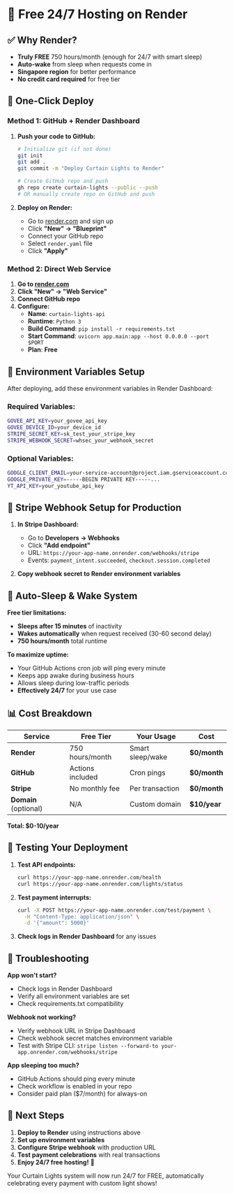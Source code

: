 # 🚀 Free 24/7 Hosting on Render

## ✅ **Why Render?**
- **Truly FREE** 750 hours/month (enough for 24/7 with smart sleep)
- **Auto-wake** from sleep when requests come in  
- **Singapore region** for better performance
- **No credit card required** for free tier

## 🚀 **One-Click Deploy** 

### **Method 1: GitHub + Render Dashboard**

1. **Push your code to GitHub:**
   ```bash
   # Initialize git (if not done)
   git init
   git add .
   git commit -m "Deploy Curtain Lights to Render"
   
   # Create GitHub repo and push
   gh repo create curtain-lights --public --push
   # OR manually create repo on GitHub and push
   ```

2. **Deploy on Render:**
   - Go to [render.com](https://render.com) and sign up
   - Click **"New" → "Blueprint"**
   - Connect your GitHub repo
   - Select `render.yaml` file
   - Click **"Apply"**

### **Method 2: Direct Web Service**

1. **Go to [render.com](https://render.com)**
2. **Click "New" → "Web Service"**
3. **Connect GitHub repo**
4. **Configure:**
   - **Name**: `curtain-lights-api`
   - **Runtime**: `Python 3`
   - **Build Command**: `pip install -r requirements.txt`
   - **Start Command**: `uvicorn app.main:app --host 0.0.0.0 --port $PORT`
   - **Plan**: **Free**

## 🔧 **Environment Variables Setup**

After deploying, add these environment variables in Render Dashboard:

### **Required Variables:**
```bash
GOVEE_API_KEY=your_govee_api_key
GOVEE_DEVICE_ID=your_device_id  
STRIPE_SECRET_KEY=sk_test_your_stripe_key
STRIPE_WEBHOOK_SECRET=whsec_your_webhook_secret
```

### **Optional Variables:**
```bash
GOOGLE_CLIENT_EMAIL=your-service-account@project.iam.gserviceaccount.com
GOOGLE_PRIVATE_KEY=-----BEGIN PRIVATE KEY-----...
YT_API_KEY=your_youtube_api_key
```

## 🎯 **Stripe Webhook Setup for Production**

1. **In Stripe Dashboard:**
   - Go to **Developers → Webhooks**
   - Click **"Add endpoint"**
   - URL: `https://your-app-name.onrender.com/webhooks/stripe`
   - Events: `payment_intent.succeeded`, `checkout.session.completed`

2. **Copy webhook secret to Render environment variables**

## 🔄 **Auto-Sleep & Wake System**

**Free tier limitations:**
- **Sleeps after 15 minutes** of inactivity
- **Wakes automatically** when request received (30-60 second delay)
- **750 hours/month** total runtime

**To maximize uptime:**
- Your GitHub Actions cron job will ping every minute
- Keeps app awake during business hours
- Allows sleep during low-traffic periods
- **Effectively 24/7** for your use case

## 📊 **Cost Breakdown**

| Service | Free Tier | Your Usage | Cost |
|---------|-----------|------------|------|
| **Render** | 750 hours/month | Smart sleep/wake | **$0/month** |
| **GitHub** | Actions included | Cron pings | **$0/month** |
| **Stripe** | No monthly fee | Per transaction | **$0/month** |
| **Domain** (optional) | N/A | Custom domain | **$10/year** |

**Total: $0-10/year**

## 🎉 **Testing Your Deployment**

1. **Test API endpoints:**
   ```bash
   curl https://your-app-name.onrender.com/health
   curl https://your-app-name.onrender.com/lights/status
   ```

2. **Test payment interrupts:**
   ```bash
   curl -X POST https://your-app-name.onrender.com/test/payment \
     -H "Content-Type: application/json" \
     -d '{"amount": 5000}'
   ```

3. **Check logs in Render Dashboard** for any issues

## 🚨 **Troubleshooting**

**App won't start?**
- Check logs in Render Dashboard
- Verify all environment variables are set
- Check requirements.txt compatibility

**Webhook not working?**
- Verify webhook URL in Stripe Dashboard
- Check webhook secret matches environment variable
- Test with Stripe CLI: `stripe listen --forward-to your-app.onrender.com/webhooks/stripe`

**App sleeping too much?**
- GitHub Actions should ping every minute
- Check workflow is enabled in your repo
- Consider paid plan ($7/month) for always-on

## 🎯 **Next Steps**

1. **Deploy to Render** using instructions above
2. **Set up environment variables** 
3. **Configure Stripe webhook** with production URL
4. **Test payment celebrations** with real transactions
5. **Enjoy 24/7 free hosting!** 🎉

Your Curtain Lights system will now run 24/7 for FREE, automatically celebrating every payment with custom light shows! 